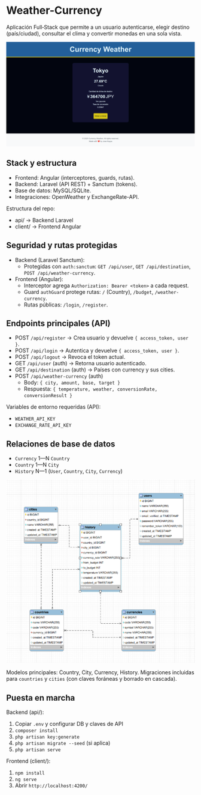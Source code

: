 # Weather-Currency

Aplicación Full‑Stack que permite a un usuario autenticarse, elegir destino (país/ciudad), consultar el clima y convertir monedas en una sola vista.

<img src="currency_weather.png" />

## Stack y estructura
- Frontend: Angular (interceptores, guards, rutas).
- Backend: Laravel (API REST) + Sanctum (tokens).
- Base de datos: MySQL/SQLite.
- Integraciones: OpenWeather y ExchangeRate-API.

Estructura del repo:
- api/ → Backend Laravel
- client/ → Frontend Angular

## Seguridad y rutas protegidas
- Backend (Laravel Sanctum):
  - Protegidas con `auth:sanctum`: `GET /api/user`, `GET /api/destination`, `POST /api/weather-currency`.
- Frontend (Angular):
  - Interceptor agrega `Authorization: Bearer <token>` a cada request.
  - Guard `authGuard` protege rutas: `/` (Country), `/budget`, `/weather-currency`.
  - Rutas públicas: `/login`, `/register`.

## Endpoints principales (API)
- POST `/api/register` → Crea usuario y devuelve `{ access_token, user }`.
- POST `/api/login` → Autentica y devuelve `{ access_token, user }`.
- POST `/api/logout` → Revoca el token actual.
- GET `/api/user` (auth) → Retorna usuario autenticado.
- GET `/api/destination` (auth) → Países con currency y sus cities.
- POST `/api/weather-currency` (auth)
  - Body: `{ city, amount, base, target }`
  - Respuesta: `{ temperature, weather, conversionRate, conversionResult }`

Variables de entorno requeridas (API):
- `WEATHER_API_KEY`
- `EXCHANGE_RATE_API_KEY`

## Relaciones de base de datos
- `Currency` 1—N `Country`
- `Country` 1—N `City`
- `History` N—1 (`User`, `Country`, `City`, `Currency`)

<img src="ERD.png" />

Modelos principales: Country, City, Currency, History. Migraciones incluidas para `countries` y `cities` (con claves foráneas y borrado en cascada).

## Puesta en marcha
Backend (api/):
1) Copiar `.env` y configurar DB y claves de API
2) `composer install`
3) `php artisan key:generate`
4) `php artisan migrate --seed` (si aplica)
5) `php artisan serve`

Frontend (client/):
1) `npm install`
2) `ng serve`
3) Abrir `http://localhost:4200/`

